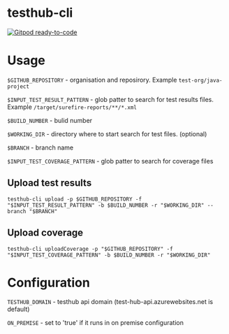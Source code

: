 # testhub-cli


[![Gitpod ready-to-code](https://img.shields.io/badge/Gitpod-ready--to--code-blue?logo=gitpod)](https://gitpod.io/#https://github.com/testhub-io/testhub-cli)

# Usage 

`$GITHUB_REPOSITORY`  -  organisation and reposirory. Example `test-org/java-project`

`$INPUT_TEST_RESULT_PATTERN` - glob patter to search for test results files. Example `/target/surefire-reports/**/*.xml`

`$BUILD_NUMBER` - bulid number

`$WORKING_DIR` - directory where to start search for test files. (optional)

`$BRANCH` - branch name

`$INPUT_TEST_COVERAGE_PATTERN` -  glob patter to search for coverage files



## Upload test results
```
testhub-cli upload -p $GITHUB_REPOSITORY -f "$INPUT_TEST_RESULT_PATTERN" -b $BUILD_NUMBER -r "$WORKING_DIR" --branch "$BRANCH"
```

## Upload coverage
```
testhub-cli uploadCoverage -p "$GITHUB_REPOSITORY" -f "$INPUT_TEST_COVERAGE_PATTERN" -b $BUILD_NUMBER -r "$WORKING_DIR"
```


# Configuration 
`TESTHUB_DOMAIN` - testhub api domain (test-hub-api.azurewebsites.net is default)

`ON_PREMISE` - set to 'true' if it runs in on premise configuration

